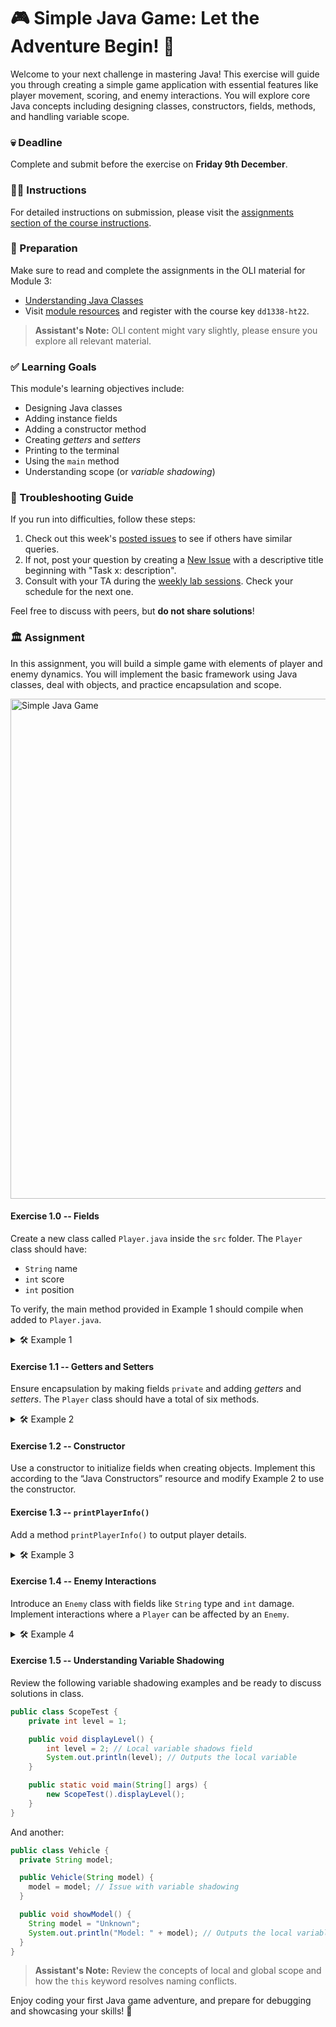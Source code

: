 # 🎮 Simple Java Game: Let the Adventure Begin! 🚀

Welcome to your next challenge in mastering Java! This exercise will guide you through creating a simple game application with essential features like player movement, scoring, and enemy interactions. You will explore core Java concepts including designing classes, constructors, fields, methods, and handling variable scope.

### 💀 Deadline

Complete and submit before the exercise on **Friday 9th December**.

### 👩‍🏫 Instructions

For detailed instructions on submission, please visit the [assignments section of the course instructions](https://yourcourse.edu/assignments).

### 📝 Preparation

Make sure to read and complete the assignments in the OLI material for Module 3:

- [Understanding Java Classes](https://yourcourse.edu/java-classes)
- Visit [module resources](https://yourcourse.edu/signup) and register with the course key `dd1338-ht22`.

> **Assistant's Note:** OLI content might vary slightly, please ensure you explore all relevant material.

### ✅ Learning Goals

This module's learning objectives include:

- Designing Java classes
- Adding instance fields
- Adding a constructor method
- Creating *getters* and *setters*
- Printing to the terminal
- Using the `main` method
- Understanding scope (or *variable shadowing*)

### 🚨 Troubleshooting Guide

If you run into difficulties, follow these steps:

1. Check out this week's [posted issues](https://yourcourse.edu/help/issues) to see if others have similar queries.
2. If not, post your question by creating a [New Issue](https://yourcourse.edu/help/issues/new) with a descriptive title beginning with "Task x: description".
3. Consult with your TA during the [weekly lab sessions](https://yourcourse.edu/labs). Check your schedule for the next one.

Feel free to discuss with peers, but **do not share solutions**!

### 🏛 Assignment

In this assignment, you will build a simple game with elements of player and enemy dynamics. You will implement the basic framework using Java classes, deal with objects, and practice encapsulation and scope.

<img src="images/gameplay_example.png" width="800" alt="Simple Java Game"/>

#### Exercise 1.0 -- Fields

Create a new class called `Player.java` inside the `src` folder. The `Player` class should have:

- `String` name
- `int` score
- `int` position

To verify, the main method provided in Example 1 should compile when added to `Player.java`.

<details>
  <summary> 🛠 Example 1 </summary>

  ```java
  class Player {

    // Define your fields here!

    public static void main(String[] args) {
      Player newbie = new Player();
      
      // Assign initial values
      newbie.name = "Rookie";
      newbie.score = 0;
      newbie.position = 1;

      // Print information
      System.out.println("Player Name: " + newbie.name);
      System.out.println("Score: " + newbie.score);
      System.out.println("Position: " + newbie.position);
    } // end main method
  } // end class
  ```
</details>

#### Exercise 1.1 -- Getters and Setters

Ensure encapsulation by making fields `private` and adding *getters* and *setters*. The `Player` class should have a total of six methods.

<details>
  <summary> 🛠 Example 2 </summary>

  ```java
  class Player {

    // Define your fields here!

    // Define your getters and setters here!

    public static void main(String[] args) {
      Player newbie = new Player();
      
      newbie.setName("Rookie");
      newbie.setScore(0);
      newbie.setPosition(1);

      System.out.println("Player Name: " + newbie.getName());
      System.out.println("Score: " + newbie.getScore());
      System.out.println("Position: " + newbie.getPosition());
    } // end main method
  } // end class
  ```
</details>

#### Exercise 1.2 -- Constructor

Use a constructor to initialize fields when creating objects. Implement this according to the “Java Constructors” resource and modify Example 2 to use the constructor.

#### Exercise 1.3 -- `printPlayerInfo()`

Add a method `printPlayerInfo()` to output player details.

<details>
  <summary> 🛠 Example 3 </summary>

  ```java
  public static void main(String[] args){
    Player newbie = new Player("Rookie", 0, 1);

    newbie.printPlayerInfo();
  }
  ```

  The output should be:

  ```
  > Player Info
  > Name: Rookie
  > Score: 0
  > Position: 1
  ```
</details>

#### Exercise 1.4 -- Enemy Interactions

Introduce an `Enemy` class with fields like `String` type and `int` damage. Implement interactions where a `Player` can be affected by an `Enemy`.

<details>
  <summary> 🛠 Example 4 </summary>

  ```java
  public static void main(String[] args){
    Player newbie = new Player("Rookie", 0, 1);
    Enemy golem = new Enemy("Golem", 10);

    newbie.encounter(golem);

    System.out.println("Player Position: " + newbie.getPosition());
    System.out.println("Player Score: " + newbie.getScore());
  }
  ```

  Output should resemble:

  ```
  > Encountered Golem, lost 10 points!
  > Player Position: 0
  > Player Score: -10
  ```
</details>

#### Exercise 1.5 -- Understanding Variable Shadowing

Review the following variable shadowing examples and be ready to discuss solutions in class.

```java
public class ScopeTest {
    private int level = 1; 

    public void displayLevel() {
        int level = 2; // Local variable shadows field
        System.out.println(level); // Outputs the local variable
    }

    public static void main(String[] args) {
        new ScopeTest().displayLevel();
    }
}
```

And another:

```java
public class Vehicle {
  private String model;

  public Vehicle(String model) {
    model = model; // Issue with variable shadowing
  }

  public void showModel() {
    String model = "Unknown";
    System.out.println("Model: " + model); // Outputs the local variable
  }
}
```

> **Assistant's Note:** Review the concepts of local and global scope and how the `this` keyword resolves naming conflicts.

Enjoy coding your first Java game adventure, and prepare for debugging and showcasing your skills! 🎯